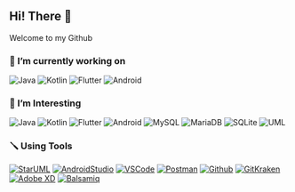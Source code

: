 ## Hi! There 👋
Welcome to my Github

### 🔭 I’m currently working on
![Java](https://img.shields.io/badge/Java-007396?style=flat-square&logo=Java&logoColor=white)
![Kotlin](https://img.shields.io/badge/Kotlin-7F52FF?style=flat-square&logo=Kotlin&logoColor=white)
![Flutter](https://img.shields.io/badge/Flutter-02569B?style=flat-square&logo=Flutter&logoColor=white)
![Android](https://img.shields.io/badge/Android-3DDC84?style=flat-square&logo=Android&logoColor=white)

### 📖 I’m Interesting
![Java](https://img.shields.io/badge/Java-007396?style=flat-square&logo=Java&logoColor=white)
![Kotlin](https://img.shields.io/badge/Kotlin-7F52FF?style=flat-square&logo=Kotlin&logoColor=white)
![Flutter](https://img.shields.io/badge/Flutter-02569B?style=flat-square&logo=Flutter&logoColor=white)
![Android](https://img.shields.io/badge/Android-3DDC84?style=flat-square&logo=Android&logoColor=white)
![MySQL](https://img.shields.io/badge/MySQL-4479A1?style=flat-square&logo=MySQL&logoColor=white)
![MariaDB](https://img.shields.io/badge/MariaDB-003545?style=flat-square&logo=MariaDB&logoColor=white)
![SQLite](https://img.shields.io/badge/SQLite-003B57?style=flat-square&logo=SQLite&logoColor=white)
![UML](https://img.shields.io/badge/UML-FABD14?style=flat-square&logo=UML&logoColor=white)

### 🪛 Using Tools
[![StarUML](https://img.shields.io/badge/StarUML-262626?style=flat-square&logo=StarUML&logoColor=white)](https://staruml.io/)
[![AndroidStudio](https://img.shields.io/badge/Android%20Studio-3DDC84?style=flat-square&logo=Android%20Studio&logoColor=white)](https://developer.android.com/studio)
[![VSCode](https://img.shields.io/badge/Visual%20Studio%20Code-007ACC?style=flat-square&logo=Visual%20Studio%20Code&logoColor=white)](https://code.visualstudio.com/)
[![Postman](https://img.shields.io/badge/Postman-FF6C37?style=flat-square&logo=Postman&logoColor=white)](https://www.postman.com/)
[![Github](https://img.shields.io/badge/Github-181717?style=flat-square&logo=Github&logoColor=white)](http://www.github.com)
[![GitKraken](https://img.shields.io/badge/GitKraken-A60000?style=flat-square&logo=GitKraken&logoColor=white)](https://www.gitkraken.com/)
[![Adobe XD](https://img.shields.io/badge/AdobeXD-FF61F6?style=flat-square&logo=AdobeXD&logoColor=white)](https://helpx.adobe.com/xd/get-started.html)
[![Balsamiq](https://img.shields.io/badge/Balsamiq-A60000?style=flat-square&logo=Balsamiq&logoColor=white)](https://balsamiq.com/)

<!--
**dudrbs703/dudrbs703** is a ✨ _special_ ✨ repository because its `README.md` (this file) appears on your GitHub profile.

Here are some ideas to get you started:

- 🔭 I’m currently working on ...
- 🌱 I’m currently learning ...
- 👯 I’m looking to collaborate on ...
- 🤔 I’m looking for help with ...
- 💬 Ask me about ...
- 📫 How to reach me: ...
- 😄 Pronouns: ...
- ⚡ Fun fact: ...
-->

